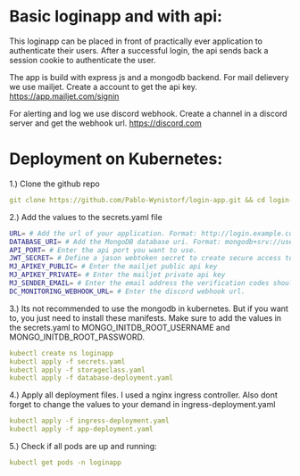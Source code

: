 # Basic loginapp and with api:

This loginapp can be placed in front of practically ever application to authenticate their users. After a successful login, the api sends back a session cookie to authenticate the user.

The app is build with express js and a mongodb backend. 
For mail delievery we use mailjet. Create a account to get the api key. https://app.mailjet.com/signin

For alerting and log we use discord webhook. Create a channel in a discord server and get the webhook url. https://discord.com




# Deployment on Kubernetes:

1.) Clone the github repo

```yaml
git clone https://github.com/Pablo-Wynistorf/login-app.git && cd login-app
```
2.) Add the values to the secrets.yaml file

```bash
URL= # Add the url of your application. Format: http://login.example.com, https://login.example.com
DATABASE_URI= # Add the MongoDB database uri. Format: mongodb+srv://username:password@db-host.example.com, mongodb://username:password@db-host.example.com
API_PORT= # Enter the api port you want to use. 
JWT_SECRET= # Define a jason webtoken secret to create secure access tokens.
MJ_APIKEY_PUBLIC= # Enter the mailjet public api key
MJ_APIKEY_PRIVATE= # Enter the mailjet private api key
MJ_SENDER_EMAIL= # Enter the email address the verification codes should be sent from. You need to configure it in the mailjet dashboard. 
DC_MONITORING_WEBHOOK_URL= # Enter the discord webhook url.
```

3.) Its not recommended to use the mongodb in kubernetes. But if you want to, you just need to install these manifests. Make sure to add the values in the secrets.yaml to MONGO_INITDB_ROOT_USERNAME and MONGO_INITDB_ROOT_PASSWORD. 
```yaml
kubectl create ns loginapp
kubectl apply -f secrets.yaml
kubectl apply -f storageclass.yaml
kubectl apply -f database-deployment.yaml
```

4.) Apply all deployment files. 
I used a nginx ingress controller. Also dont forget to change the values to your demand in ingress-deployment.yaml

```yaml
kubectl apply -f ingress-deployment.yaml
kubectl apply -f app-deployment.yaml
```

5.) Check if all pods are up and running:

```yaml
kubectl get pods -n loginapp
```
